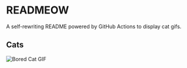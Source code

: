 # READMEOW

A self-rewriting README powered by GitHub Actions to display cat gifs.

## Cats

![Bored Cat GIF](https://media1.giphy.com/media/mlvseq9yvZhba/200.gif?cid=9acd02da9bsns5xj9jjisljwbyn4yxelxktykl2guxtj7mib&ep=v1_gifs_search&rid=200.gif&ct=g)

